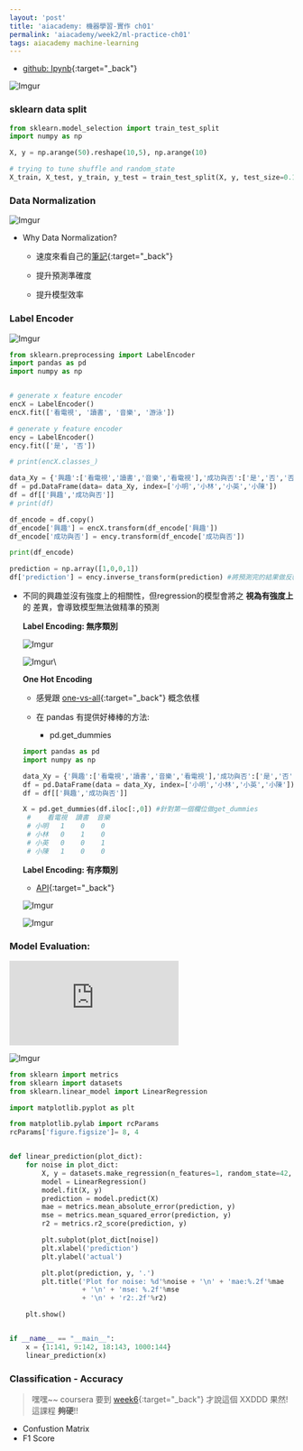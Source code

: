 ```yaml
---
layout: 'post'
title: 'aiacademy: 機器學習-實作 ch01'
permalink: 'aiacademy/week2/ml-practice-ch01'
tags: aiacademy machine-learning
---
```


- [github: Ipynb](https://github.com/yuting3656/aiacademy/tree/master/week2/machine-learning/Chapter1){:target="_back"}

![Imgur](https://i.imgur.com/mzAwW6ol.gif)


### sklearn data split

~~~python
from sklearn.model_selection import train_test_split
import numpy as np

X, y = np.arange(50).reshape(10,5), np.arange(10)

# trying to tune shuffle and random_state
X_train, X_test, y_train, y_test = train_test_split(X, y, test_size=0.10, random_state= 42, shuffle=False)
~~~

### Data Normalization


![Imgur](https://i.imgur.com/iNfkwdW.gif)

- Why Data Normalization? 
   - 速度來看自己的[筆記](https://yuting3656.github.io/yutingblog//ml-coursera/week2/multivariate-linear-regression){:target="_back"}

   - 提升預測準確度
   - 提升模型效率


### Label Encoder 

![Imgur](https://i.imgur.com/tJfG2Wpl.gif)

~~~python
from sklearn.preprocessing import LabelEncoder
import pandas as pd
import numpy as np


# generate x feature encoder
encX = LabelEncoder()
encX.fit(['看電視', '讀書', '音樂', '游泳'])

# generate y feature encoder
ency = LabelEncoder()
ency.fit(['是', '否'])

# print(encX.classes_)

data_Xy = {'興趣':['看電視','讀書','音樂','看電視'],'成功與否':['是','否','否','是']}
df = pd.DataFrame(data= data_Xy, index=['小明','小林','小英','小陳'])
df = df[['興趣','成功與否']]
# print(df)

df_encode = df.copy()
df_encode['興趣'] = encX.transform(df_encode['興趣'])
df_encode['成功與否'] = ency.transform(df_encode['成功與否'])

print(df_encode)

prediction = np.array([1,0,0,1])
df['prediction'] = ency.inverse_transform(prediction) #將預測完的結果做反轉換

~~~

- 不同的興趣並沒有強度上的相關性，但regression的模型會將之 __視為有強度上__ 的 差異，會導致模型無法做精準的預測

   __Label Encoding: 無序類別__

   ![Imgur](https://i.imgur.com/nYvqVpql.gif)

   ![Imgur](https://i.imgur.com/OX3HJYUl.gif)\

   __One Hot Encoding__

   - 感覺跟 [one-vs-all](https://yuting3656.github.io/yutingblog//ml-coursera/week3/multiclass-classification){:target="_back"} 概念依樣

   - 在 pandas 有提供好棒棒的方法:
      - pd.get_dummies

   ~~~python
   import pandas as pd
   import numpy as np
   
   data_Xy = {'興趣':['看電視','讀書','音樂','看電視'],'成功與否':['是','否','否','是']}
   df = pd.DataFrame(data = data_Xy, index=['小明','小林','小英','小陳'])
   df = df[['興趣','成功與否']]
   
   X = pd.get_dummies(df.iloc[:,0]) #針對第一個欄位做get_dummies
    #    看電視  讀書  音樂
    # 小明   1    0    0
    # 小林   0    1    0
    # 小英   0    0    1
    # 小陳   1    0    0
   ~~~

   __Label Encoding: 有序類別__
    
   - [API](https://scikit-learn.org/stable/modules/generated/sklearn.preprocessing.LabelEncoder.html#sklearn.preprocessing.LabelEncoder){:target="_back"}

   ![Imgur](https://i.imgur.com/AZEJC7Xl.gif)

   ![Imgur](https://i.imgur.com/QJJPMhyl.gif)


### Model Evaluation: 

<iframe src="https://www.youtube.com/embed/op0tBlxfhTk" frameborder="0" allow="accelerometer; autoplay; encrypted-media; gyroscope; picture-in-picture" allowfullscreen></iframe>

![Imgur](https://i.imgur.com/i7H9FnJl.gif)

~~~python
from sklearn import metrics
from sklearn import datasets
from sklearn.linear_model import LinearRegression

import matplotlib.pyplot as plt

from matplotlib.pylab import rcParams
rcParams['figure.figsize']= 8, 4


def linear_prediction(plot_dict):
    for noise in plot_dict:
        X, y = datasets.make_regression(n_features=1, random_state=42, noise=noise)
        model = LinearRegression()
        model.fit(X, y)
        prediction = model.predict(X)
        mae = metrics.mean_absolute_error(prediction, y)
        mse = metrics.mean_squared_error(prediction, y)
        r2 = metrics.r2_score(prediction, y)

        plt.subplot(plot_dict[noise])
        plt.xlabel('prediction')
        plt.ylabel('actual')

        plt.plot(prediction, y, '.')
        plt.title('Plot for noise: %d'%noise + '\n' + 'mae:%.2f'%mae
                  + '\n' + 'mse: %.2f'%mse
                  + '\n' + 'r2:.2f'%r2)

    plt.show()


if __name__ == "__main__":
    x = {1:141, 9:142, 18:143, 1000:144}
    linear_prediction(x)

~~~

### Classification - Accuracy
> 嘿嘿~~ coursera 要到 [week6](/yutingblog//ml-coursera/week6/handling-skewed-data){:target="_back"} 才說這個 XXDDD 果然! 這課程 __夠硬__!!
- Confustion Matrix
- F1 Score